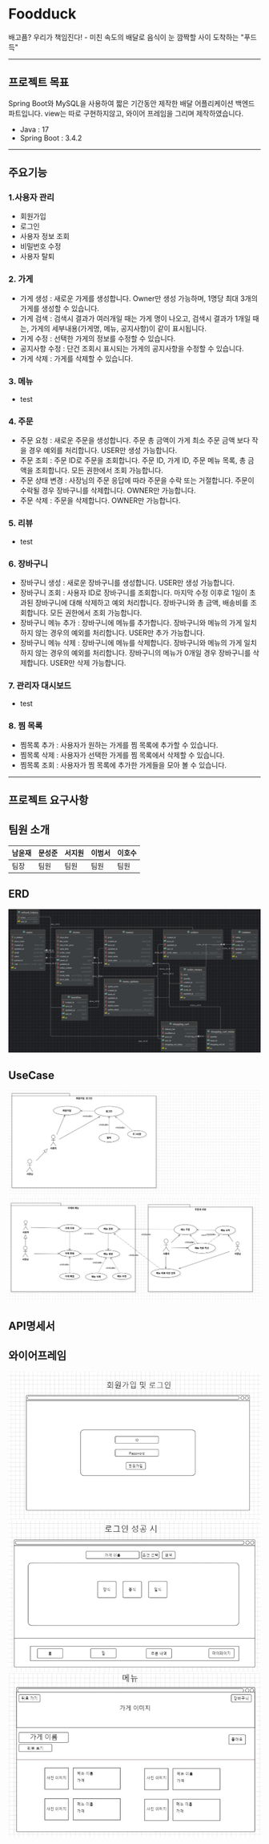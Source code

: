 # Foodduck
배고픔? 우리가 책임진다! - 미친 속도의 배달로 음식이 눈 깜짝할 사이 도착하는 "푸드득"

---

## 프로젝트 목표
Spring Boot와 MySQL을 사용하여 짧은 기간동안 제작한 배달 어플리케이션 백엔드 파트입니다. view는 따로 구현하지않고,
와이어 프레임을 그리며 제작하였습니다.

- Java : 17
- Spring Boot : 3.4.2
---
## 주요기능
### 1.사용자 관리

- 회원가입
- 로그인
- 사용자 정보 조회
- 비밀번호 수정
- 사용자 탈퇴

### 2. 가게

- 가게 생성 : 새로운 가게를 생성합니다. Owner만 생성 가능하며, 1명당 최대 3개의 가게를 생성할 수 있습니다.
- 가게 검색 : 검색시 결과가 여러개일 때는 가게 명이 나오고, 검색시 결과가 1개일 때는, 가게의 세부내용(가게명, 메뉴, 공지사항)이 같이 표시됩니다.
- 가게 수정 : 선택한 가게의 정보를 수정할 수 있습니다.
- 공지사항 수정 : 단건 조회시 표시되는 가게의 공지사항을 수정할 수 있습니다.
- 가게 삭제 : 가게를 삭제할 수 있습니다.

### 3. 메뉴

- test

### 4. 주문
- 주문 요청 : 새로운 주문을 생성합니다. 주문 총 금액이 가게 최소 주문 금액 보다 작을 경우 예외를 처리합니다. USER만 생성 가능합니다.
- 주문 조회 : 주문 ID로 주문을 조회합니다. 주문 ID, 가게 ID, 주문 메뉴 목록, 총 금액을 조회합니다. 모든 권한에서 조회 가능합니다.
- 주문 상태 변경 : 사장님의 주문 응답에 따라 주문을 수락 또는 거절합니다. 주문이 수락될 경우 장바구니를 삭제합니다. OWNER만 가능합니다.
- 주문 삭제 : 주문을 삭제합니다. OWNER만 가능합니다.

### 5. 리뷰
- test

### 6. 장바구니
- 장바구니 생성 : 새로운 장바구니를 생성합니다. USER만 생성 가능합니다.
- 장바구니 조회 : 사용자 ID로 장바구니를 조회합니다. 마지막 수정 이후로 1일이 초과된 장바구니에 대해 삭제하고 예외 처리합니다. 장바구니와 총 금액, 배송비를 조회합니다. 모든 권한에서 조회 가능합니다.
- 장바구니 메뉴 추가 : 장바구니에 메뉴를 추가합니다. 장바구니와 메뉴의 가게 일치하지 않는 경우의 예외를 처리합니다. USER만 추가 가능합니다.
- 장바구니 메뉴 삭제 : 장바구니에 메뉴를 삭제합니다. 장바구니와 메뉴의 가게 일치하지 않는 경우의 예외를 처리합니다. 장바구니의 메뉴가 0개일 경우 장바구니를 삭제합니다. USER만 삭제 가능합니다.

### 7. 관리자 대시보드
- test

### 8. 찜 목록

- 찜목록 추가 : 사용자가 원하는 가게를 찜 목록에 추가할 수 있습니다.
- 찜목록 삭제 : 사용자가 선택한 가게를 찜 목록에서 삭제할 수 있습니다.
- 찜목록 조회 : 사용자가 찜 목록에 추가한 가게들을 모아 볼 수 있습니다.

---
## 프로젝트 요구사항

## 팀원 소개
| 남윤재 | 문성준 | 서지원 | 이범서 | 이호수 |
|-----|-----|-----|-----|-----|
| 팀장  | 팀원  | 팀원  | 팀원  | 팀원  |

## ERD
![img_6.png](image/img_6.png)

## UseCase
![img.png](image/img.png)
![img_1.png](image/img_1.png)

## API명세서

## 와이어프레임
![img_2.png](image/img_2.png)
![img_3.png](image/img_3.png)
![img_4.png](image/img_4.png)